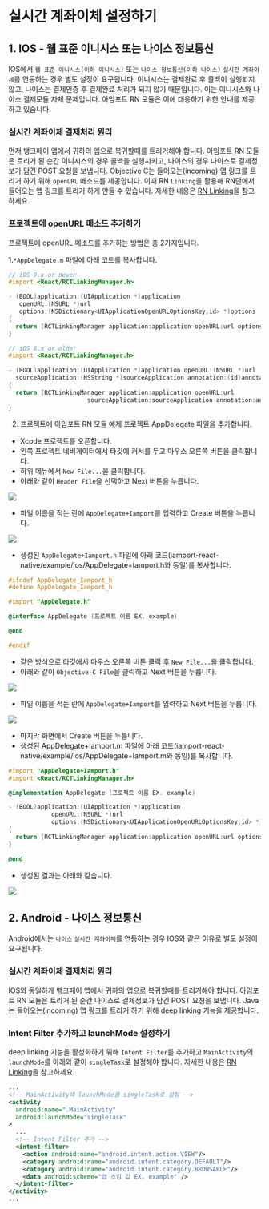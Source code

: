 
# 실시간 계좌이체 설정하기

## 1. IOS - 웹 표준 이니시스 또는 나이스 정보통신
IOS에서 `웹 표준 이니시스(이하 이니시스)` 또는 `나이스 정보통신(이하 나이스)` `실시간 계좌이체`를 연동하는 경우 별도 설정이 요구됩니다. 이니시스는 결제완료 후 콜백이 실행되지 않고, 나이스는 결제인증 후 결제완료 처리가 되지 않기 때문입니다. 이는 이니시스와 나이스 결제모듈 자체 문제입니다. 아임포트 RN 모듈은 이에 대응하기 위한 안내를 제공하고 있습니다.

### 실시간 계좌이체 결제처리 원리
먼저 뱅크페이 앱에서 귀하의 앱으로 복귀할때를 트리거해야 합니다. 아임포트 RN 모듈은 트리거 된 순간 이니시스의 경우 콜백을 실행시키고, 나이스의 경우 나이스로 결제정보가 담긴 POST 요청을 보냅니다. Objective C는 들어오는(incoming) 앱 링크를 트리거 하기 위해 `openURL` 메소드를 제공합니다. 이때 RN `Linking`을 활용해 RN단에서 들어오는 앱 링크를 트리거 하게 만들 수 있습니다. 자세한 내용은 [RN Linking](https://facebook.github.io/react-native/docs/linking)을 참고하세요.

### 프로젝트에 openURL 메소드 추가하기
프로젝트에 openURL 메소드를 추가하는 방법은 총 2가지입니다.

1.`*AppDelegate.m` 파일에 아래 코드를 복사합니다.

```objectivec
// iOS 9.x or newer
#import <React/RCTLinkingManager.h>

- (BOOL)application:(UIApplication *)application
   openURL:(NSURL *)url
   options:(NSDictionary<UIApplicationOpenURLOptionsKey,id> *)options
{
  return [RCTLinkingManager application:application openURL:url options:options];
}
```

```objectivec
// iOS 8.x or older
#import <React/RCTLinkingManager.h>

- (BOOL)application:(UIApplication *)application openURL:(NSURL *)url
  sourceApplication:(NSString *)sourceApplication annotation:(id)annotation
{
  return [RCTLinkingManager application:application openURL:url
                      sourceApplication:sourceApplication annotation:annotation];
}
```

2. 프로젝트에 아임포트 RN 모듈 예제 프로젝트 AppDelegate 파일을 추가합니다.
- Xcode 프로젝트를 오픈합니다.
- 왼쪽 프로젝트 네비게이터에서 타깃에 커서를 두고 마우스 오른쪽 버튼을 클릭합니다.
- 하위 메뉴에서 `New File...`을 클릭합니다.
- 아래와 같이 `Header File`을 선택하고 Next 버튼을 누릅니다.

![](../src/img/ios-trans-create-header-file-1.png)

- 파일 이름을 적는 란에 `AppDelegate+Iamport`를 입력하고 Create 버튼을 누릅니다.

![](../src/img/ios-trans-create-header-file-2.png)

- 생성된 `AppDelegate+Iamport.h` 파일에 아래 코드(iamport-react-native/example/ios/AppDelegate+Iamport.h와 동일)를 복사합니다.
```objectivec
#ifndef AppDelegate_Iamport_h
#define AppDelegate_Iamport_h

#import "AppDelegate.h"

@interface AppDelegate (프로젝트 이름 EX. example)

@end

#endif
```
- 같은 방식으로 타깃에서 마우스 오른쪽 버튼 클릭 후 `New File...`을 클릭합니다.
- 아래와 같이 `Objective-C File`을 클릭하고 Next 버튼을 누릅니다.

![](../src/img/ios-trans-create-objectivec-file-1.png)

- 파일 이름을 적는 란에 `AppDelegate+Iamport`를 입력하고 Next 버튼을 누릅니다.

![](../src/img/ios-trans-create-objectivec-file-2.png)

- 마지막 화면에서 Create 버튼을 누릅니다.
- 생성된 AppDelegate+Iamport.m 파일에 아래 코드(iamport-react-native/example/ios/AppDelegate+Iamport.m와 동일)를 복사합니다.

```objectivec
#import "AppDelegate+Iamport.h"
#import <React/RCTLinkingManager.h>

@implementation AppDelegate (프로젝트 이름 EX. example)

- (BOOL)application:(UIApplication *)application
            openURL:(NSURL *)url
            options:(NSDictionary<UIApplicationOpenURLOptionsKey,id> *)options
{
  return [RCTLinkingManager application:application openURL:url options:options];
}

@end
```
- 생성된 결과는 아래와 같습니다.

![](../src/img/ios-trans-result.png)

## 2. Android - 나이스 정보통신
Android에서는 `나이스` `실시간 계좌이체`를 연동하는 경우 IOS와 같은 이유로 별도 설정이 요구됩니다.

### 실시간 계좌이체 결제처리 원리
IOS와 동일하게 뱅크페이 앱에서 귀하의 앱으로 복귀할때를 트리거해야 합니다. 아임포트 RN 모듈은 트리거 된 순간 나이스로 결제정보가 담긴 POST 요청을 보냅니다. Java는 들어오는(incoming) 앱 링크를 트리거 하기 위해 deep linking 기능을 제공합니다.

### Intent Filter 추가하고 launchMode 설정하기
deep linking 기능을 활성화하기 위해 `Intent Filter`를 추가하고 `MainActivity`의 `launchMode`를 아래와 같이 `singleTask`로 설정해야 합니다. 자세한 내용은 [RN Linking](https://facebook.github.io/react-native/docs/linking)을 참고하세요.

```xml
...
<!-- MainActivity의 launchMode를 singleTask로 설정 -->
<activity
  android:name=".MainActivity"
  android:launchMode="singleTask"
>
  ...
  <!-- Intent Filter 추가 -->
  <intent-filter>
    <action android:name="android.intent.action.VIEW"/>
    <category android:name="android.intent.category.DEFAULT"/>
    <category android:name="android.intent.category.BROWSABLE"/>
    <data android:scheme="앱 스킴 값 EX. example" />
  </intent-filter>
</activity>
...
```